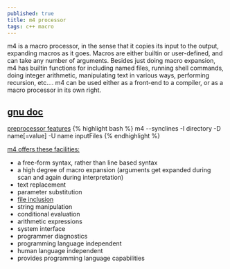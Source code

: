 ```yaml
---
published: true
title: m4 processor
tags: c++ macro
---
```

m4 is a macro processor, in the sense that it copies its input to the output, expanding macros as it goes. Macros are either builtin or user-defined, and can take any number of arguments. Besides just doing macro expansion, m4 has builtin functions for including named files, running shell commands, doing integer arithmetic, manipulating text in various ways, performing recursion, etc.… m4 can be used either as a front-end to a compiler, or as a macro processor in its own right. 

## [gnu doc](https://www.gnu.org/software/m4/manual/m4.html)

[preprocessor features](https://www.gnu.org/software/m4/manual/m4.html#Preprocessor-features)
{% highlight bash %}
m4 --synclines -I directory -D name[=value] -U name inputFiles
{% endhighlight %}

[m4 offers these facilities:](https://en.wikipedia.org/wiki/M4_(computer_language))
-    a free-form syntax, rather than line based syntax
-    a high degree of macro expansion (arguments get expanded during scan and again during interpretation)
-    text replacement
-    parameter substitution
-    [file inclusion](https://www.gnu.org/software/m4/manual/m4.html#Preprocessor-features)
-    string manipulation
-    conditional evaluation
-    arithmetic expressions
-    system interface
-    programmer diagnostics
-    programming language independent
-    human language independent
-    provides programming language capabilities
